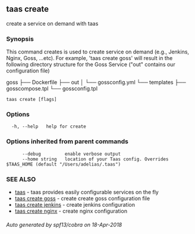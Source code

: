## taas create

create a service on demand with taas

### Synopsis



This command creates is used to create service on demand (e.g., Jenkins, Nginx, Goss, ...etc).
For example, 'taas create goss' will result in the following directory structure for the Goss Service ("out" contains our configuration file)

goss
├── Dockerfile
├── out
│   └── gossconfig.yml
└── templates
    ├── gosscompose.tpl
    └── gossconfig.tpl


```
taas create [flags]
```

### Options

```
  -h, --help   help for create
```

### Options inherited from parent commands

```
      --debug         enable verbose output
      --home string   location of your Taas config. Overrides $TAAS_HOME (default "/Users/adelias/.taas")
```

### SEE ALSO
* [taas](taas.md)	 - taas provides easily configurable services on the fly
* [taas create goss](taas_create_goss.md)	 - create create goss configuration file
* [taas create jenkins](taas_create_jenkins.md)	 - create jenkins configuration
* [taas create nginx](taas_create_nginx.md)	 - create nginx configuration

###### Auto generated by spf13/cobra on 18-Apr-2018
